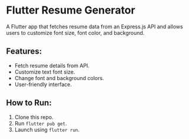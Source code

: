 # Flutter Resume Generator

A Flutter app that fetches resume data from an Express.js API and allows users to customize font size, font color, and background.

## Features:
- Fetch resume details from API.
- Customize text font size.
- Change font and background colors.
- User-friendly interface.

## How to Run:
1. Clone this repo.
2. Run `flutter pub get`.
3. Launch using `flutter run`.
